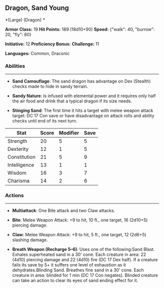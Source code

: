 ## Dragon, Sand Young
*(Large) (Dragon) *

**Armor Class:** 19
**Hit Points:** 189 (18d10+90)
**Speed:** {"walk": 40, "burrow": 20, "fly": 80}

**Initiative:** 12
**Proficiency Bonus:**
**Challenge:** 11

**Languages:** Common, Draconic

### Abilities
 --- 
- **Sand Camouflage**: The sand dragon has advantage on Dex (Stealth) checks made to hide in sandy terrain.

- **Sandy Nature**: Is infused with elemental power and it requires only half the air food and drink that a typical dragon if its size needs.

- **Stinging Sand**: The first time it hits a target with melee weapon attack target: DC 17 Con save or have disadvantage on attack rolls and ability checks until end of its next turn.



| Stat | Score | Modifier | Save |
| ---- | ---- | ---- | ---- |
| Strength | 20 | 5 | 5 |
| Dexterity | 12 | 1 | 5 |
| Constitution | 21 | 5 | 9 |
| Intelligence | 13 | 1 | 1 |
| Wisdom | 16 | 3 | 7 |
| Charisma | 14 | 2 | 6 |

### Actions
 --- 
- **Multiattack**: One Bite attack and two Claw attacks.

- **Bite**: Melee Weapon Attack: +9 to hit, 10 ft., one target, 16 (2d10+5) piercing damage.

- **Claw**: Melee Weapon Attack: +9 to hit, 5 ft., one target, 12 (2d6+5) slashing damage.

- **Breath Weapon (Recharge 5–6)**: Uses one of the following:Sand Blast. Exhales superheated sand in a 30' cone. Each creature in area: 22 (4d10) piercing damage and 22 (4d10) fire (DC 17 Dex half). If a creature fails its save by 5+ it suffers one level of exhaustion as it dehydrates.Blinding Sand. Breathes fine sand in a 30' cone. Each creature in area: blinded for 1 min (DC 17 Con negates). Blinded creature can take an action to clear its eyes of sand ending effect for it.

